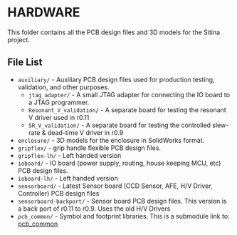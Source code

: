 # HARDWARE

This folder contains all the PCB design files and 3D models for the Sitina project.

## File List

* `auxiliary/` - Auxiliary PCB design files used for production testing, validation, and other purposes.
  * `jtag_adapter/` - A small JTAG adapter for connecting the IO board to a JTAG programmer.
  * `Resonant_V_validation/` - A separate board for testing the resonant V driver used in r0.11
  * `SR_V_validation/` - A separate board for testing the controlled slew-rate & dead-time V driver in r0.9
* `enclosure/` - 3D models for the enclosure in SolidWorks format.
* `gripflex/` - grip handle flexible PCB design files.
* `gripflex-lh/` - Left handed version
* `ioboard/` - IO board (power supply, routing, house keeping MCU, etc) PCB design files.
* `ioboard-lh/` - Left handed version
* `sensorboard/` - Latest Sensor board (CCD Sensor, AFE, H/V Driver, Controller) PCB design files
* `sensorboard-backport/` - Sensor board PCB design files. This version is a back port of r0.11 to r0.9. Uses the old H/V Drivers
* `pcb_common/` - Symbol and footprint libraries. This is a submodule link to: [pcb_common](https://gitlab.com/zephray/pcb_common)